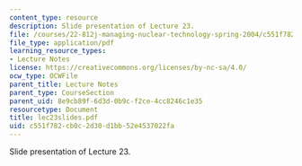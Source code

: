 ```yaml
---
content_type: resource
description: Slide presentation of Lecture 23.
file: /courses/22-812j-managing-nuclear-technology-spring-2004/c551f782cb0c2d30d1bb52e4537022fa_lec23slides.pdf
file_type: application/pdf
learning_resource_types:
- Lecture Notes
license: https://creativecommons.org/licenses/by-nc-sa/4.0/
ocw_type: OCWFile
parent_title: Lecture Notes
parent_type: CourseSection
parent_uid: 8e9cb89f-6d3d-0b9c-f2ce-4cc8246c1e35
resourcetype: Document
title: lec23slides.pdf
uid: c551f782-cb0c-2d30-d1bb-52e4537022fa
---
```

Slide presentation of Lecture 23.